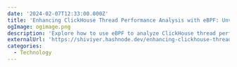 ```yaml
---
date: '2024-02-07T12:33:00.000Z'
title: 'Enhancing ClickHouse Thread Performance Analysis with eBPF: Unveiling Insights for Optimization'
ogImage: ogimage.png
description: 'Explore how to use eBPF to analyze ClickHouse thread performance effectively'
externalUrl: 'https://shiviyer.hashnode.dev/enhancing-clickhouse-thread-performance-analysis-with-ebpf-unveiling-insights-for-optimization'
categories:
  - Technology
---
```

